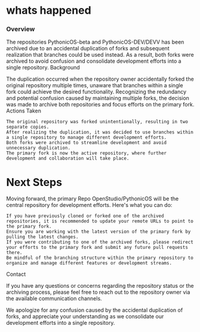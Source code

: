 # whats happened
### Overview

The repositories PythonicOS-beta and PythonicOS-DEV/DEVV has been archived due to an accidental duplication of forks and subsequent realization that branches could be used instead. As a result, both forks were archived to avoid confusion and consolidate development efforts into a single repository.
Background

The duplication occurred when the repository owner accidentally forked the original repository multiple times, unaware that branches within a single fork could achieve the desired functionality. Recognizing the redundancy and potential confusion caused by maintaining multiple forks, the decision was made to archive both repositories and focus efforts on the primary fork.
Actions Taken

    The original repository was forked unintentionally, resulting in two separate copies.
    After realizing the duplication, it was decided to use branches within a single repository to manage different development efforts.
    Both forks were archived to streamline development and avoid unnecessary duplication.
    The primary fork is now the active repository, where further development and collaboration will take place.

# Next Steps

Moving forward, the primary Repo OpenStudio/PythonicOS will be the central repository for development efforts. Here's what you can do:

    If you have previously cloned or forked one of the archived repositories, it is recommended to update your remote URLs to point to the primary fork.
    Ensure you are working with the latest version of the primary fork by pulling the latest changes.
    If you were contributing to one of the archived forks, please redirect your efforts to the primary fork and submit any future pull requests there.
    Be mindful of the branching structure within the primary repository to organize and manage different features or development streams.

Contact

If you have any questions or concerns regarding the repository status or the archiving process, please feel free to reach out to the repository owner via the available communication channels.

We apologize for any confusion caused by the accidental duplication of forks, and appreciate your understanding as we consolidate our development efforts into a single repository.